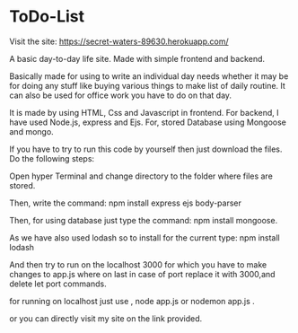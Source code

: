 # ToDo-List
Visit the site: https://secret-waters-89630.herokuapp.com/ 

A basic day-to-day life site.
Made with simple frontend and backend.

Basically made for using to write an individual day needs whether it may be for doing any stuff like buying various things to make list of daily routine.
It can also be used for office work you have to do on that day.

It is made by using HTML, Css and Javascript in frontend.
For backend, I have used Node.js, express and Ejs. For, stored Database using Mongoose and mongo.

If you have to try to run this code by yourself then just download the files. 
Do the following steps:

Open hyper Terminal and change directory to the folder where files are stored.

Then, write the command: npm install express ejs body-parser 

Then, for using database just type the command: npm install mongoose.

As we have also used lodash so to install for the current type: npm install lodash

And then try to run on the localhost 3000 for which you have to make changes to app.js where on last in case of port replace it with 3000,and delete let port commands.

for running on localhost just use , node app.js or nodemon app.js .

or you can directly visit my site on the link provided.
